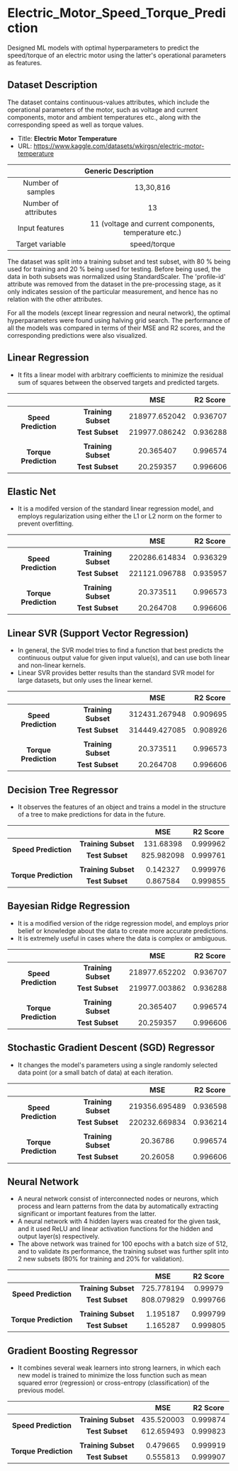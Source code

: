 # Electric_Motor_Speed_Torque_Prediction
Designed ML models with optimal hyperparameters to predict the speed/torque of an electric motor using the latter's operational parameters as features.

## Dataset Description
The dataset contains continuous-values attributes, which include the operational parameters of the motor, such as voltage and current components, motor and ambient temperatures etc., along with the corresponding speed as well as torque values.
* Title: **Electric Motor Temperature**
* URL: https://www.kaggle.com/datasets/wkirgsn/electric-motor-temperature
<table>
<thead>
  <tr>
    <th align="center" colspan="2">Generic Description</th>
  </tr>
</thead>
<tbody>
  <tr>
    <td align="center">Number of samples</td>
    <td align="center">13,30,816</td>
  </tr>
  <tr>
    <td align="center">Number of attributes</td>
    <td align="center">13</td>
  </tr>
  <tr>
    <td align="center">Input features</td>
    <td align="center">11 (voltage and current components, temperature etc.)</td>
  </tr>
  <tr>
    <td align="center">Target variable</td>
    <td align="center">speed/torque</td>
  </tr>
</tbody>
</table>

The dataset was split into a training subset and test subset, with 80 % being used for training and 20 % being used for testing. Before being used, the data in both subsets was normalized using StandardScaler. The 'profile-id' attribute was removed from the dataset in the pre-processing stage, as it only indicates session of the particular measurement, and hence has no relation with the other attributes. 

For all the models (except linear regression and neural network), the optimal hyperparameters were found using halving grid search. The performance of all the models was compared in terms of their MSE and R2 scores, and the corresponding predictions were also visualized.

## Linear Regression
* It fits a linear model with arbitrary coefficients to minimize the residual sum of squares between the observed targets and predicted targets.
<table>
  <thead>
    <tr>
      <th align="center"></th>
      <th align="center"></th>
      <th align="center">MSE</th>
      <th align="center">R2 Score</th>
    </tr>
  </thead>
  <tbody>
    <tr>
      <td align="center" rowspan="2"><strong>Speed Prediction</strong></td>
      <td align="center"><strong>Training Subset</strong></td>
      <td align="center">218977.652042</td>
      <td align="center">0.936707</td>
    </tr>
    <tr>
      <td align="center"><strong>Test Subset</strong></td>
      <td align="center">219977.086242</td>
      <td align="center">0.936288</td>
    </tr>
    <tr>
      <td align="center" colspan="6"></td>
    </tr>
    <tr>
      <td align="center" rowspan="2"><strong>Torque Prediction</strong></td>
      <td align="center"><strong>Training Subset</strong></td>
      <td align="center">20.365407</td>
      <td align="center">0.996574</td>
    </tr>
    <tr>
      <td align="center"><strong>Test Subset</strong></td>
      <td align="center">20.259357</td>
      <td align="center">0.996606</td>
    </tr>
  </tbody>
  </table>

## Elastic Net
* It is a modifed version of the standard linear regression model, and employs regularization using either the L1 or L2 norm on the former to prevent overfitting.
<table>
  <thead>
    <tr>
      <th align="center"></th>
      <th align="center"></th>
      <th align="center">MSE</th>
      <th align="center">R2 Score</th>
    </tr>
  </thead>
  <tbody>
    <tr>
      <td align="center" rowspan="2"><strong>Speed Prediction</strong></td>
      <td align="center"><strong>Training Subset</strong></td>
      <td align="center">220286.614834</td>
      <td align="center">0.936329</td>
    </tr>
    <tr>
      <td align="center"><strong>Test Subset</strong></td>
      <td align="center">221121.096788</td>
      <td align="center">0.935957</td>
    </tr>
    <tr>
      <td align="center" colspan="6"></td>
    </tr>
    <tr>
      <td align="center" rowspan="2"><strong>Torque Prediction</strong></td>
      <td align="center"><strong>Training Subset</strong></td>
      <td align="center">20.373511</td>
      <td align="center">0.996573</td>
    </tr>
    <tr>
      <td align="center"><strong>Test Subset</strong></td>
      <td align="center">20.264708</td>
      <td align="center">0.996606</td>
    </tr>
  </tbody>
  </table>

## Linear SVR (Support Vector Regression)
* In general, the SVR model tries to find a function that best predicts the continuous output value for given input value(s), and can use both linear and non-linear kernels.
* Linear SVR provides better results than the standard SVR model for large datasets, but only uses the linear kernel.
<table>
  <thead>
    <tr>
      <th align="center"></th>
      <th align="center"></th>
      <th align="center">MSE</th>
      <th align="center">R2 Score</th>
    </tr>
  </thead>
  <tbody>
    <tr>
      <td align="center" rowspan="2"><strong>Speed Prediction</strong></td>
      <td align="center"><strong>Training Subset</strong></td>
      <td align="center">312431.267948</td>
      <td align="center">0.909695</td>
    </tr>
    <tr>
      <td align="center"><strong>Test Subset</strong></td>
      <td align="center">314449.427085</td>
      <td align="center">0.908926</td>
    </tr>
    <tr>
      <td align="center" colspan="6"></td>
    </tr>
    <tr>
      <td align="center" rowspan="2"><strong>Torque Prediction</strong></td>
      <td align="center"><strong>Training Subset</strong></td>
      <td align="center">20.373511</td>
      <td align="center">0.996573</td>
    </tr>
    <tr>
      <td align="center"><strong>Test Subset</strong></td>
      <td align="center">20.264708</td>
      <td align="center">0.996606</td>
    </tr>
  </tbody>
  </table>

## Decision Tree Regressor
* It observes the features of an object and trains a model in the structure of a tree to make predictions for data in the future.
<table>
  <thead>
    <tr>
      <th align="center"></th>
      <th align="center"></th>
      <th align="center">MSE</th>
      <th align="center">R2 Score</th>
    </tr>
  </thead>
  <tbody>
    <tr>
      <td align="center" rowspan="2"><strong>Speed Prediction</strong></td>
      <td align="center"><strong>Training Subset</strong></td>
      <td align="center">131.68398</td>
      <td align="center">0.999962</td>
    </tr>
    <tr>
      <td align="center"><strong>Test Subset</strong></td>
      <td align="center">825.982098</td>
      <td align="center">0.999761</td>
    </tr>
    <tr>
      <td align="center" colspan="6"></td>
    </tr>
    <tr>
      <td align="center" rowspan="2"><strong>Torque Prediction</strong></td>
      <td align="center"><strong>Training Subset</strong></td>
      <td align="center">0.142327</td>
      <td align="center">0.999976</td>
    </tr>
    <tr>
      <td align="center"><strong>Test Subset</strong></td>
      <td align="center">0.867584</td>
      <td align="center">0.999855</td>
    </tr>
  </tbody>
  </table>

## Bayesian Ridge Regression
* It is a modified version of the ridge regression model, and employs prior belief or knowledge about the data to create more accurate predictions.
* It is extremely useful in cases where the data is complex or ambiguous.
<table>
  <thead>
    <tr>
      <th align="center"></th>
      <th align="center"></th>
      <th align="center">MSE</th>
      <th align="center">R2 Score</th>
    </tr>
  </thead>
  <tbody>
    <tr>
      <td align="center" rowspan="2"><strong>Speed Prediction</strong></td>
      <td align="center"><strong>Training Subset</strong></td>
      <td align="center">218977.652202</td>
      <td align="center">0.936707</td>
    </tr>
    <tr>
      <td align="center"><strong>Test Subset</strong></td>
      <td align="center">219977.003862</td>
      <td align="center">0.936288</td>
    </tr>
    <tr>
      <td align="center" colspan="6"></td>
    </tr>
    <tr>
      <td align="center" rowspan="2"><strong>Torque Prediction</strong></td>
      <td align="center"><strong>Training Subset</strong></td>
      <td align="center">20.365407</td>
      <td align="center">0.996574</td>
    </tr>
    <tr>
      <td align="center"><strong>Test Subset</strong></td>
      <td align="center">20.259357</td>
      <td align="center">0.996606</td>
    </tr>
  </tbody>
  </table>

## Stochastic Gradient Descent (SGD) Regressor
* It changes the model's parameters using a single randomly selected data point (or a small batch of data) at each iteration.
<table>
  <thead>
    <tr>
      <th align="center"></th>
      <th align="center"></th>
      <th align="center">MSE</th>
      <th align="center">R2 Score</th>
    </tr>
  </thead>
  <tbody>
    <tr>
      <td align="center" rowspan="2"><strong>Speed Prediction</strong></td>
      <td align="center"><strong>Training Subset</strong></td>
      <td align="center">219356.695489</td>
      <td align="center">0.936598</td>
    </tr>
    <tr>
      <td align="center"><strong>Test Subset</strong></td>
      <td align="center">220232.669834</td>
      <td align="center">0.936214</td>
    </tr>
    <tr>
      <td align="center" colspan="6"></td>
    </tr>
    <tr>
      <td align="center" rowspan="2"><strong>Torque Prediction</strong></td>
      <td align="center"><strong>Training Subset</strong></td>
      <td align="center">20.36786</td>
      <td align="center">0.996574</td>
    </tr>
    <tr>
      <td align="center"><strong>Test Subset</strong></td>
      <td align="center">20.26058</td>
      <td align="center">0.996606</td>
    </tr>
  </tbody>
  </table>

## Neural Network
* A neural network consist of interconnected nodes or neurons, which process and learn patterns from the data by automatically extracting significant or important features from the latter.
* A neural network with 4 hidden layers was created for the given task, and it used ReLU and linear activation functions for the hidden and output layer(s) respectively.
* The above network was trained for 100 epochs with a batch size of 512, and to validate its performance, the training subset was further split into 2 new subsets (80% for training and 20% for validation).
<table>
  <thead>
    <tr>
      <th align="center"></th>
      <th align="center"></th>
      <th align="center">MSE</th>
      <th align="center">R2 Score</th>
    </tr>
  </thead>
  <tbody>
    <tr>
      <td align="center" rowspan="2"><strong>Speed Prediction</strong></td>
      <td align="center"><strong>Training Subset</strong></td>
      <td align="center">725.778194</td>
      <td align="center">0.99979</td>
    </tr>
    <tr>
      <td align="center"><strong>Test Subset</strong></td>
      <td align="center">808.079829</td>
      <td align="center">0.999766</td>
    </tr>
    <tr>
      <td align="center" colspan="6"></td>
    </tr>
    <tr>
      <td align="center" rowspan="2"><strong>Torque Prediction</strong></td>
      <td align="center"><strong>Training Subset</strong></td>
      <td align="center">1.195187</td>
      <td align="center">0.999799</td>
    </tr>
    <tr>
      <td align="center"><strong>Test Subset</strong></td>
      <td align="center">1.165287</td>
      <td align="center">0.999805</td>
    </tr>
  </tbody>
  </table>

## Gradient Boosting Regressor
* It combines several weak learners into strong learners, in which each new model is trained to minimize the loss function such as mean squared error (regression) or cross-entropy (classification) of the previous model.
<table>
  <thead>
    <tr>
      <th align="center"></th>
      <th align="center"></th>
      <th align="center">MSE</th>
      <th align="center">R2 Score</th>
    </tr>
  </thead>
  <tbody>
    <tr>
      <td align="center" rowspan="2"><strong>Speed Prediction</strong></td>
      <td align="center"><strong>Training Subset</strong></td>
      <td align="center">435.520003</td>
      <td align="center">0.999874</td>
    </tr>
    <tr>
      <td align="center"><strong>Test Subset</strong></td>
      <td align="center">612.659493</td>
      <td align="center">0.999823</td>
    </tr>
    <tr>
      <td align="center" colspan="6"></td>
    </tr>
    <tr>
      <td align="center" rowspan="2"><strong>Torque Prediction</strong></td>
      <td align="center"><strong>Training Subset</strong></td>
      <td align="center">0.479665</td>
      <td align="center">0.999919</td>
    </tr>
    <tr>
      <td align="center"><strong>Test Subset</strong></td>
      <td align="center">0.555813</td>
      <td align="center">0.999907</td>
    </tr>
  </tbody>
  </table>
